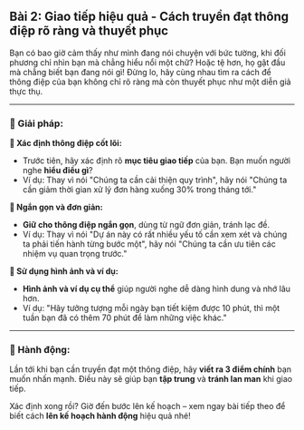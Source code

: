 ## Bài 2: Giao tiếp hiệu quả - Cách truyền đạt thông điệp rõ ràng và thuyết phục

Bạn có bao giờ cảm thấy như mình đang nói chuyện với bức tường, khi đối phương chỉ nhìn bạn mà chẳng hiểu nổi một chữ? Hoặc tệ hơn, họ gật đầu mà chẳng biết bạn đang nói gì! Đừng lo, hãy cùng nhau tìm ra cách để thông điệp của bạn không chỉ rõ ràng mà còn thuyết phục như một diễn giả thực thụ.

---

### 📌 Giải pháp:

**🔹 Xác định thông điệp cốt lõi:**
- Trước tiên, hãy xác định rõ **mục tiêu giao tiếp** của bạn. Bạn muốn người nghe **hiểu điều gì**? 
- Ví dụ: Thay vì nói "Chúng ta cần cải thiện quy trình", hãy nói "Chúng ta cần giảm thời gian xử lý đơn hàng xuống 30% trong tháng tới."

**🔹 Ngắn gọn và đơn giản:**
- **Giữ cho thông điệp ngắn gọn**, dùng từ ngữ đơn giản, tránh lạc đề.
- Ví dụ: Thay vì nói "Dự án này có rất nhiều yếu tố cần xem xét và chúng ta phải tiến hành từng bước một", hãy nói "Chúng ta cần ưu tiên các nhiệm vụ quan trọng trước."

**🔹 Sử dụng hình ảnh và ví dụ:**
- **Hình ảnh và ví dụ cụ thể** giúp người nghe dễ dàng hình dung và nhớ lâu hơn.
- Ví dụ: "Hãy tưởng tượng mỗi ngày bạn tiết kiệm được 10 phút, thì một tuần bạn đã có thêm 70 phút để làm những việc khác."

---

### 🚀 Hành động:

Lần tới khi bạn cần truyền đạt một thông điệp, hãy **viết ra 3 điểm chính** bạn muốn nhấn mạnh. Điều này sẽ giúp bạn **tập trung** và **tránh lan man** khi giao tiếp.

Xác định xong rồi? Giờ đến bước lên kế hoạch – xem ngay bài tiếp theo để biết cách **lên kế hoạch hành động** hiệu quả nhé!